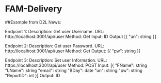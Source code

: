 # FAM-Delivery

##Example from D2L News:

Endpoint 1:
Description: Get user Username.
URL: http://localhost:3001/api/user
Method: Get
Input: ID
Output [{
    "un": string
}]

Endpoint 2:
Description: Get user Password.
URL: http://localhost:3001/api/user
Method: Get
Output: [{
    "pw": string
}]

Endpoint 3:
Description: Set user Information.
URL: https://localhost:3001/api/user
Method: POST
Input: [{
    "FName": string
    "LName": string
    "email": string
    "BDay": date
    "un": string
    "pw": string
    "ReportID": int
}]
Output: ID